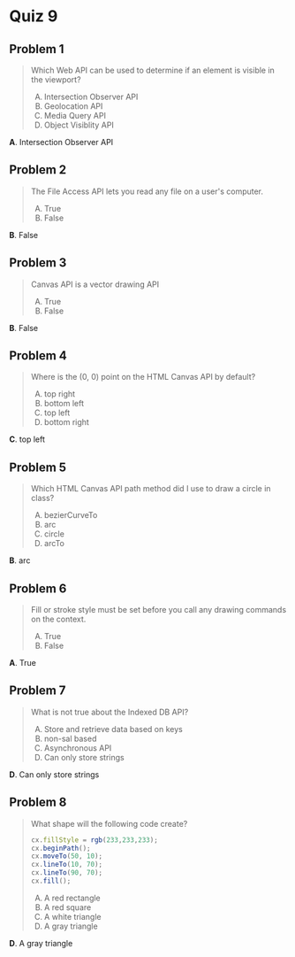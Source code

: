 <style type="text/css">ol { list-style-type: upper-alpha; }</style>

# Quiz 9

## Problem 1

> Which Web API can be used to determine if an element is visible in the
  viewport?
>
> 1. Intersection Observer API
> 2. Geolocation API
> 3. Media Query API
> 4. Object Visiblity API

**A**. Intersection Observer API

## Problem 2

> The File Access API lets you read any file on a user's computer.
>
> 1. True
> 2. False

**B**. False

## Problem 3

> Canvas API is a vector drawing API
>
> 1. True
> 2. False

**B**. False

## Problem 4

> Where is the (0, 0) point on the HTML Canvas API by default?
>
> 1. top right
> 2. bottom left
> 3. top left
> 4. bottom right

**C**. top left

## Problem 5

> Which HTML Canvas API path method did I use to draw a circle in class?
>
> 1. bezierCurveTo
> 2. arc
> 3. circle
> 4. arcTo

**B**. arc

## Problem 6

> Fill or stroke style must be set before you call any drawing commands on the
  context.
>
> 1. True
> 2. False

**A**. True

## Problem 7

> What is not true about the Indexed DB API?
>
> 1. Store and retrieve data based on keys
> 2. non-sal based
> 3. Asynchronous API
> 4. Can only store strings

**D**. Can only store strings

## Problem 8

> What shape will the following code create?
>
> ```js
> cx.fillStyle = rgb(233,233,233);
> cx.beginPath();
> cx.moveTo(50, 10);
> cx.lineTo(10, 70);
> cx.lineTo(90, 70);
> cx.fill();
> ```
>
> 1. A red rectangle
> 2. A red square
> 3. A white triangle
> 4. A gray triangle

**D**. A gray triangle
